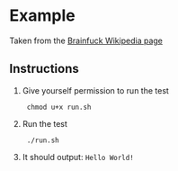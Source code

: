 # Example

Taken from the [Brainfuck Wikipedia page](https://en.wikipedia.org/wiki/Brainfuck#Hello_World.21)


## Instructions

1. Give yourself permission to run the test

		chmod u+x run.sh

2. Run the test

		./run.sh

3. It should output: `Hello World!`
